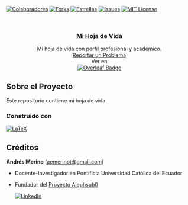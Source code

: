<!-- Encabezado -->
[![Colaboradores][contributors-shield]][contributors-url]
[![Forks][forks-shield]][forks-url]
[![Estrellas][stars-shield]][stars-url]
[![Issues][issues-shield]][issues-url]
[![MIT License][license-shield]][license-url]

<!-- Título -->
<br />
<div align="center">

<h3 align="center">Mi Hoja de Vida</h3>
  <p align="center">
    Mi hoja de vida con perfil profesional y académico.
    <br />
    <a href="https://github.com/andres-merino/CV/issues">Reportar un Problema</a>
      <br />
    Ver en 
    <br />
    <a href="https://www.overleaf.com/read/fwpmgqkpsxhj#d3fc50">
    <img src="https://img.shields.io/badge/Overleaf-47A141?logo=overleaf&logoColor=fff&style=for-the-badge" alt="Overleaf Badge">
    </a>
  </p>
  </p>
</div>

<!-- Cuerpo -->
## Sobre el Proyecto

Este repositorio contiene mi hoja de vida.

### Construido con

[![LaTeX][LaTeX]][LaTeX-url]


## Créditos

**Andrés Merino** (aemerinot@gmail.com) 

- Docente-Investigador en Pontificia Universidad Católica del Ecuador
- Fundador del [Proyecto Alephsub0](https://www.alephsub0.org/about/)
  
  [![LinkedIn][linkedin-shield]][linkedin-url-aemt]


<!-- MARKDOWN LINKS & IMAGES -->
[contributors-shield]: https://img.shields.io/github/contributors/andres-merino/CV.svg?style=for-the-badge
[contributors-url]: https://github.com/andres-merino/CV/graphs/contributors
[forks-shield]: https://img.shields.io/github/forks/andres-merino/CV.svg?style=for-the-badge
[forks-url]: https://github.com/andres-merino/CV/forks
[stars-shield]: https://img.shields.io/github/stars/andres-merino/CV?style=for-the-badge
[stars-url]: https://github.com/andres-merino/CV/stargazers
[issues-shield]: https://img.shields.io/github/issues/andres-merino/CV.svg?style=for-the-badge
[issues-url]: https://github.com/andres-merino/CV/issues
[license-shield]: https://img.shields.io/github/license/andres-merino/CV.svg?style=for-the-badge
[license-url]: https://es.wikipedia.org/wiki/Licencia_MIT
[linkedin-shield]: https://img.shields.io/badge/linkedin-%230077B5.svg?style=for-the-badge&logo=linkedin&logoColor=white
[linkedin-url-aemt]: https://www.linkedin.com/in/andrés-merino-010a9b12b/
[LaTeX]: https://img.shields.io/badge/LaTeX-008080?logo=latex&logoColor=fff&style=for-the-badge
[LaTeX-url]: https://www.latex-project.org/